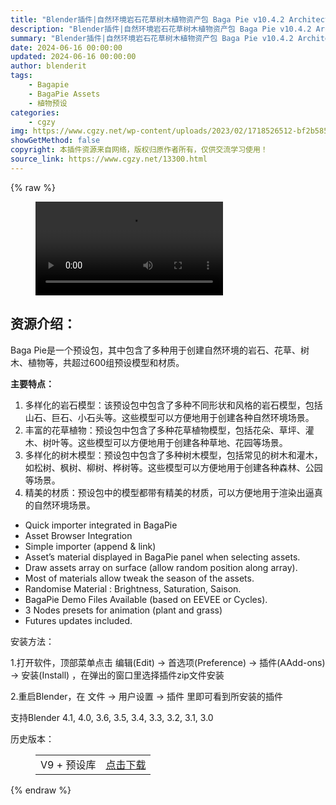 ```yaml
---
title: "Blender插件|自然环境岩石花草树木植物资产包 Baga Pie v10.4.2 Architecture & Vegetation, Rocks, Trees + 预设库"
description: "Blender插件|自然环境岩石花草树木植物资产包 Baga Pie v10.4.2 Architecture & Vegetation, Rocks, Trees + 预设库"
summary: "Blender插件|自然环境岩石花草树木植物资产包 Baga Pie v10.4.2 Architecture & Vegetation, Rocks, Trees + 预设库"
date: 2024-06-16 00:00:00
updated: 2024-06-16 00:00:00
author: blenderit
tags: 
    - Bagapie
    - BagaPie Assets
    - 植物预设
categories:
    - cgzy
img: https://www.cgzy.net/wp-content/uploads/2023/02/1718526512-bf2b585aaeb7a04.webp
showGetMethod: false
copyright: 本插件资源来自网络，版权归原作者所有，仅供交流学习使用！
source_link: https://www.cgzy.net/13300.html
---
```


{% raw %}
<figure class="wp-block-video aligncenter"><video controls src="https://cloud.video.taobao.com/play/u/717183932/p/1/e/6/t/1/397477256302.mp4"></video></figure><div class="wp-block-pandastudio-title"><div class="title_style_01"><h2 id="h2-0">资源介绍：</h2></div></div><p class="is-style-text-indent-2em">Baga Pie是一个预设包，其中包含了多种用于创建自然环境的岩石、花草、树木、植物等，共超过600组预设模型和材质。</p><p class="is-style-text-indent-2em"><strong>主要特点：</strong></p><ol>
<li>多样化的岩石模型：该预设包中包含了多种不同形状和风格的岩石模型，包括山石、巨石、小石头等。这些模型可以方便地用于创建各种自然环境场景。</li>



<li>丰富的花草植物：预设包中包含了多种花草植物模型，包括花朵、草坪、灌木、树叶等。这些模型可以方便地用于创建各种草地、花园等场景。</li>



<li>多样化的树木模型：预设包中包含了多种树木模型，包括常见的树木和灌木，如松树、枫树、柳树、桦树等。这些模型可以方便地用于创建各种森林、公园等场景。</li>



<li>精美的材质：预设包中的模型都带有精美的材质，可以方便地用于渲染出逼真的自然环境场景。</li>
</ol><ul>
<li>Quick importer integrated in BagaPie</li>



<li>Asset Browser Integration</li>



<li>Simple importer (append &amp; link)</li>



<li>Asset’s material displayed in BagaPie panel when selecting assets.</li>



<li>Draw assets array on surface (allow random position along array).</li>



<li>Most of materials allow tweak the season of the assets.</li>



<li>Randomise Material : Brightness, Saturation, Saison.</li>



<li>BagaPie Demo Files Available (based on EEVEE or Cycles).</li>



<li>3 Nodes presets for animation (plant and grass)</li>



<li>Futures updates included.</li>
</ul><div class="wp-block-pandastudio-title"><div class="title_style_01"><p>安装方法：</p></div></div><p>1.打开软件，顶部菜单点击 编辑(Edit) → 首选项(Preference) → 插件(AAdd-ons) → 安装(Install) ，在弹出的窗口里选择插件zip文件安装</p><p>2.重启Blender，在 文件 → 用户设置 → 插件 里即可看到所安装的插件</p><div class="wp-block-pandastudio-tips"><div class="tip success "><p>支持Blender 4.1, 4.0, 3.6, 3.5, 3.4, 3.3, 3.2, 3.1, 3.0</p>
</div></div><div class="wp-block-pandastudio-title"><div class="title_style_01"><p>历史版本：</p></div></div><figure class="wp-block-table has-medium-font-size"><table><tbody><tr><td>V9 + 预设库</td><td><a href="https://www.cgzy.net/go?_=b90c2e9884aHR0cHM6Ly9wYW4uYmFpZHUuY29tL3MvMVhGOWdZWlBEUDhna2NJVGg2MmpsWkE%2FcHdkPTJ0eTg%3D" target="_blank">点击下载</a></td></tr></tbody></table></figure>
<div style="display: none">cgzy</div>
{% endraw %}